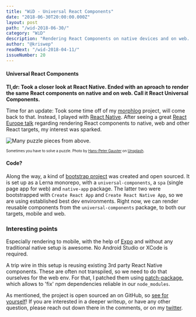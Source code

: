 ```yaml
---
title: "WiD - Universal React Components"
date: "2018-06-30T20:00:00.000Z"
layout: post
path: "/wid-2018-06-30/"
category: "WiD"
description: "Rendering React Components on native devices and on web. Reuse as much or little as you want."
author: "@kriswep"
readNext: "/wid-2018-04-11/"
issueNumber: 20
---
```


#### Universal React Components

**Tl,dr: Took a closer look at React Native. Ended with an aproach to render the same React components on native and on web. Call it React Universal Components.**

Time for an update: Took some time off of my [morphlog](https://github.com/kriswep/morphlog) project, will come back to that. Instead, I played with [React Native](https://facebook.github.io/react-native/). After seeing a great [React Europe talk](https://www.youtube.com/watch?v=D1NkyO-J6B0) regarding rendering React components to native, web and other React targets, my interest was sparked.

![Many puzzle pieces from above.](puzzle.jpg)
<p><sub><sup>Sometimes you have to solve a puzzle. Photo by <a href="https://unsplash.com/@sloppyperfectionist">Hans-Peter Gauster</a> on <a href="https://unsplash.com/photos/3y1zF4hIPCg">Unsplash</a>.</sup></sub></p>

#### Code?
Along the way, a kind of [bootstrap project](https://github.com/kriswep/universal-react) was created and open sourced.
It is set up as a Lerna monorepo, with a `universal-components`, a `spa` (single page app for web) and `native-app` package. The latter two were bootstrapped with `Create React App` and `Create React Native App`, so we are using established best dev environments.
Right now, we can render reusable components from the `universal-components` package, to both our targets, mobile and web.

### Interesting points
Especially rendering to mobile, with the help of [Expo](https://expo.io/) and without any traditional native setup is awesome. No Android Studio or XCode is required.

A trip wire in this setup is reusing existing 3rd party React Native components. These are often not transpiled, so we need to do that ourselves for the web env. For that, I patched them using [patch-package](https://github.com/ds300/patch-package), which allows to 'fix' npm dependencies reliable in our `node_modules`.

As mentioned, the project is open sourced an on GitHub, so [see for yourself](https://github.com/kriswep/universal-react)! If you are interested in a deeper writeup, or have any other question, please reach out down there in the comments, or on my [twitter](https://twitter.com/kriswep).